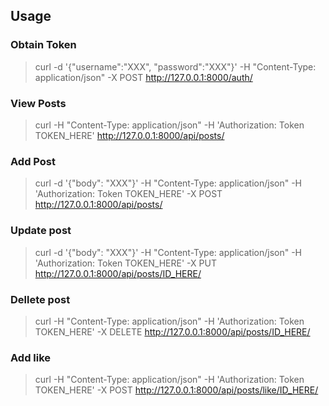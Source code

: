 ## Usage

### Obtain Token
> curl -d '{"username":"XXX", "password":"XXX"}' -H "Content-Type: application/json" -X POST http://127.0.0.1:8000/auth/

### View Posts
> curl -H "Content-Type: application/json" -H 'Authorization: Token TOKEN_HERE' http://127.0.0.1:8000/api/posts/

### Add Post
> curl -d '{"body": "XXX"}' -H "Content-Type: application/json" -H 'Authorization: Token TOKEN_HERE' -X POST http://127.0.0.1:8000/api/posts/

### Update post
> curl -d '{"body": "XXX"}' -H "Content-Type: application/json" -H 'Authorization: Token TOKEN_HERE' -X PUT http://127.0.0.1:8000/api/posts/ID_HERE/

### Dellete post
> curl -H "Content-Type: application/json" -H 'Authorization: Token TOKEN_HERE' -X DELETE http://127.0.0.1:8000/api/posts/ID_HERE/

### Add like
> curl -H "Content-Type: application/json" -H 'Authorization: Token TOKEN_HERE' -X POST http://127.0.0.1:8000/api/posts/like/ID_HERE/